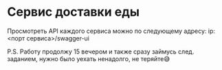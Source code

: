 # Сервис доставки еды

Просмотреть API каждого сервиса можно по следующему адресу: ip:<порт сервиса>/swagger-ui

P.S. Работу продолжу 15 вечером и также сразу займусь след. заданием, нужно было уехать ненадолго, не теряйте😅